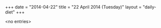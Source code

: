 +++
date = "2014-04-22"
title = "22 April 2014 (Tuesday)"
layout = "daily-diet"
+++


\<no entries\>

